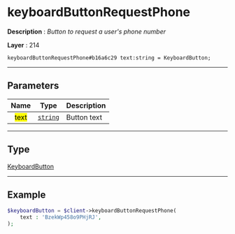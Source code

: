 # keyboardButtonRequestPhone

**Description** : *Button to request a user&#039;s phone number*

**Layer** : 214

```tl
keyboardButtonRequestPhone#b16a6c29 text:string = KeyboardButton;
```

---

## Parameters

| Name | Type | Description |
| :---: | :---: | :--- |
| <mark>text</mark> | [`string`](type/string) | Button text |

---

## Type

[KeyboardButton](type/KeyboardButton)

---

## Example

```php
$keyboardButton = $client->keyboardButtonRequestPhone(
	text : 'BzekWp458o9PHjRJ',
);
```